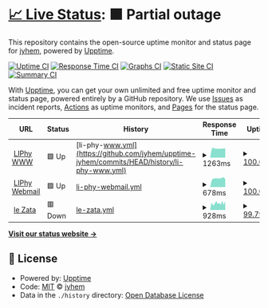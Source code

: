 # [📈 Live Status](https://demo.upptime.js.org): <!--live status--> **🟧 Partial outage**

This repository contains the open-source uptime monitor and status page for [jyhem](https://demo.upptime.js.org), powered by [Upptime](https://github.com/upptime/upptime).

[![Uptime CI](https://github.com/jyhem/upptime-jyhem/workflows/Uptime%20CI/badge.svg)](https://github.com/jyhem/upptime-jyhem/actions?query=workflow%3A%22Uptime+CI%22)
[![Response Time CI](https://github.com/jyhem/upptime-jyhem/workflows/Response%20Time%20CI/badge.svg)](https://github.com/jyhem/upptime-jyhem/actions?query=workflow%3A%22Response+Time+CI%22)
[![Graphs CI](https://github.com/jyhem/upptime-jyhem/workflows/Graphs%20CI/badge.svg)](https://github.com/jyhem/upptime-jyhem/actions?query=workflow%3A%22Graphs+CI%22)
[![Static Site CI](https://github.com/jyhem/upptime-jyhem/workflows/Static%20Site%20CI/badge.svg)](https://github.com/jyhem/upptime-jyhem/actions?query=workflow%3A%22Static+Site+CI%22)
[![Summary CI](https://github.com/jyhem/upptime-jyhem/workflows/Summary%20CI/badge.svg)](https://github.com/jyhem/upptime-jyhem/actions?query=workflow%3A%22Summary+CI%22)

With [Upptime](https://upptime.js.org), you can get your own unlimited and free uptime monitor and status page, powered entirely by a GitHub repository. We use [Issues](https://github.com/jyhem/upptime-jyhem/issues) as incident reports, [Actions](https://github.com/jyhem/upptime-jyhem/actions) as uptime monitors, and [Pages](https://demo.upptime.js.org) for the status page.

<!--start: status pages-->
<!-- This summary is generated by Upptime (https://github.com/upptime/upptime) -->
<!-- Do not edit this manually, your changes will be overwritten -->
<!-- prettier-ignore -->
| URL | Status | History | Response Time | Uptime |
| --- | ------ | ------- | ------------- | ------ |
| <img alt="" src="https://favicons.githubusercontent.com/www-liphy.univ-grenoble-alpes.fr" height="13"> [LIPhy WWW](https://www-liphy.univ-grenoble-alpes.fr) | 🟩 Up | [li-phy-www.yml](https://github.com/jyhem/upptime-jyhem/commits/HEAD/history/li-phy-www.yml) | <details><summary><img alt="Response time graph" src="./graphs/li-phy-www/response-time-week.png" height="20"> 1263ms</summary><br><a href="https://jyhem.github.io/upptime-jyhem/history/li-phy-www"><img alt="Response time 1317" src="https://img.shields.io/endpoint?url=https%3A%2F%2Fraw.githubusercontent.com%2Fjyhem%2Fupptime-jyhem%2FHEAD%2Fapi%2Fli-phy-www%2Fresponse-time.json"></a><br><a href="https://jyhem.github.io/upptime-jyhem/history/li-phy-www"><img alt="24-hour response time 1282" src="https://img.shields.io/endpoint?url=https%3A%2F%2Fraw.githubusercontent.com%2Fjyhem%2Fupptime-jyhem%2FHEAD%2Fapi%2Fli-phy-www%2Fresponse-time-day.json"></a><br><a href="https://jyhem.github.io/upptime-jyhem/history/li-phy-www"><img alt="7-day response time 1263" src="https://img.shields.io/endpoint?url=https%3A%2F%2Fraw.githubusercontent.com%2Fjyhem%2Fupptime-jyhem%2FHEAD%2Fapi%2Fli-phy-www%2Fresponse-time-week.json"></a><br><a href="https://jyhem.github.io/upptime-jyhem/history/li-phy-www"><img alt="30-day response time 1326" src="https://img.shields.io/endpoint?url=https%3A%2F%2Fraw.githubusercontent.com%2Fjyhem%2Fupptime-jyhem%2FHEAD%2Fapi%2Fli-phy-www%2Fresponse-time-month.json"></a><br><a href="https://jyhem.github.io/upptime-jyhem/history/li-phy-www"><img alt="1-year response time 1317" src="https://img.shields.io/endpoint?url=https%3A%2F%2Fraw.githubusercontent.com%2Fjyhem%2Fupptime-jyhem%2FHEAD%2Fapi%2Fli-phy-www%2Fresponse-time-year.json"></a></details> | <details><summary><a href="https://jyhem.github.io/upptime-jyhem/history/li-phy-www">100.00%</a></summary><a href="https://jyhem.github.io/upptime-jyhem/history/li-phy-www"><img alt="All-time uptime 99.95%" src="https://img.shields.io/endpoint?url=https%3A%2F%2Fraw.githubusercontent.com%2Fjyhem%2Fupptime-jyhem%2FHEAD%2Fapi%2Fli-phy-www%2Fuptime.json"></a><br><a href="https://jyhem.github.io/upptime-jyhem/history/li-phy-www"><img alt="24-hour uptime 100.00%" src="https://img.shields.io/endpoint?url=https%3A%2F%2Fraw.githubusercontent.com%2Fjyhem%2Fupptime-jyhem%2FHEAD%2Fapi%2Fli-phy-www%2Fuptime-day.json"></a><br><a href="https://jyhem.github.io/upptime-jyhem/history/li-phy-www"><img alt="7-day uptime 100.00%" src="https://img.shields.io/endpoint?url=https%3A%2F%2Fraw.githubusercontent.com%2Fjyhem%2Fupptime-jyhem%2FHEAD%2Fapi%2Fli-phy-www%2Fuptime-week.json"></a><br><a href="https://jyhem.github.io/upptime-jyhem/history/li-phy-www"><img alt="30-day uptime 99.93%" src="https://img.shields.io/endpoint?url=https%3A%2F%2Fraw.githubusercontent.com%2Fjyhem%2Fupptime-jyhem%2FHEAD%2Fapi%2Fli-phy-www%2Fuptime-month.json"></a><br><a href="https://jyhem.github.io/upptime-jyhem/history/li-phy-www"><img alt="1-year uptime 99.95%" src="https://img.shields.io/endpoint?url=https%3A%2F%2Fraw.githubusercontent.com%2Fjyhem%2Fupptime-jyhem%2FHEAD%2Fapi%2Fli-phy-www%2Fuptime-year.json"></a></details>
| <img alt="" src="https://favicons.githubusercontent.com/liphy-webmail.u-ga.fr" height="13"> [LIPhy Webmail](https://liphy-webmail.u-ga.fr) | 🟩 Up | [li-phy-webmail.yml](https://github.com/jyhem/upptime-jyhem/commits/HEAD/history/li-phy-webmail.yml) | <details><summary><img alt="Response time graph" src="./graphs/li-phy-webmail/response-time-week.png" height="20"> 678ms</summary><br><a href="https://jyhem.github.io/upptime-jyhem/history/li-phy-webmail"><img alt="Response time 725" src="https://img.shields.io/endpoint?url=https%3A%2F%2Fraw.githubusercontent.com%2Fjyhem%2Fupptime-jyhem%2FHEAD%2Fapi%2Fli-phy-webmail%2Fresponse-time.json"></a><br><a href="https://jyhem.github.io/upptime-jyhem/history/li-phy-webmail"><img alt="24-hour response time 634" src="https://img.shields.io/endpoint?url=https%3A%2F%2Fraw.githubusercontent.com%2Fjyhem%2Fupptime-jyhem%2FHEAD%2Fapi%2Fli-phy-webmail%2Fresponse-time-day.json"></a><br><a href="https://jyhem.github.io/upptime-jyhem/history/li-phy-webmail"><img alt="7-day response time 678" src="https://img.shields.io/endpoint?url=https%3A%2F%2Fraw.githubusercontent.com%2Fjyhem%2Fupptime-jyhem%2FHEAD%2Fapi%2Fli-phy-webmail%2Fresponse-time-week.json"></a><br><a href="https://jyhem.github.io/upptime-jyhem/history/li-phy-webmail"><img alt="30-day response time 728" src="https://img.shields.io/endpoint?url=https%3A%2F%2Fraw.githubusercontent.com%2Fjyhem%2Fupptime-jyhem%2FHEAD%2Fapi%2Fli-phy-webmail%2Fresponse-time-month.json"></a><br><a href="https://jyhem.github.io/upptime-jyhem/history/li-phy-webmail"><img alt="1-year response time 725" src="https://img.shields.io/endpoint?url=https%3A%2F%2Fraw.githubusercontent.com%2Fjyhem%2Fupptime-jyhem%2FHEAD%2Fapi%2Fli-phy-webmail%2Fresponse-time-year.json"></a></details> | <details><summary><a href="https://jyhem.github.io/upptime-jyhem/history/li-phy-webmail">100.00%</a></summary><a href="https://jyhem.github.io/upptime-jyhem/history/li-phy-webmail"><img alt="All-time uptime 99.93%" src="https://img.shields.io/endpoint?url=https%3A%2F%2Fraw.githubusercontent.com%2Fjyhem%2Fupptime-jyhem%2FHEAD%2Fapi%2Fli-phy-webmail%2Fuptime.json"></a><br><a href="https://jyhem.github.io/upptime-jyhem/history/li-phy-webmail"><img alt="24-hour uptime 100.00%" src="https://img.shields.io/endpoint?url=https%3A%2F%2Fraw.githubusercontent.com%2Fjyhem%2Fupptime-jyhem%2FHEAD%2Fapi%2Fli-phy-webmail%2Fuptime-day.json"></a><br><a href="https://jyhem.github.io/upptime-jyhem/history/li-phy-webmail"><img alt="7-day uptime 100.00%" src="https://img.shields.io/endpoint?url=https%3A%2F%2Fraw.githubusercontent.com%2Fjyhem%2Fupptime-jyhem%2FHEAD%2Fapi%2Fli-phy-webmail%2Fuptime-week.json"></a><br><a href="https://jyhem.github.io/upptime-jyhem/history/li-phy-webmail"><img alt="30-day uptime 99.93%" src="https://img.shields.io/endpoint?url=https%3A%2F%2Fraw.githubusercontent.com%2Fjyhem%2Fupptime-jyhem%2FHEAD%2Fapi%2Fli-phy-webmail%2Fuptime-month.json"></a><br><a href="https://jyhem.github.io/upptime-jyhem/history/li-phy-webmail"><img alt="1-year uptime 99.93%" src="https://img.shields.io/endpoint?url=https%3A%2F%2Fraw.githubusercontent.com%2Fjyhem%2Fupptime-jyhem%2FHEAD%2Fapi%2Fli-phy-webmail%2Fuptime-year.json"></a></details>
| <img alt="" src="https://favicons.githubusercontent.com/zata.free.fr" height="13"> [le Zata](http://zata.free.fr) | 🟥 Down | [le-zata.yml](https://github.com/jyhem/upptime-jyhem/commits/HEAD/history/le-zata.yml) | <details><summary><img alt="Response time graph" src="./graphs/le-zata/response-time-week.png" height="20"> 928ms</summary><br><a href="https://jyhem.github.io/upptime-jyhem/history/le-zata"><img alt="Response time 865" src="https://img.shields.io/endpoint?url=https%3A%2F%2Fraw.githubusercontent.com%2Fjyhem%2Fupptime-jyhem%2FHEAD%2Fapi%2Fle-zata%2Fresponse-time.json"></a><br><a href="https://jyhem.github.io/upptime-jyhem/history/le-zata"><img alt="24-hour response time 1222" src="https://img.shields.io/endpoint?url=https%3A%2F%2Fraw.githubusercontent.com%2Fjyhem%2Fupptime-jyhem%2FHEAD%2Fapi%2Fle-zata%2Fresponse-time-day.json"></a><br><a href="https://jyhem.github.io/upptime-jyhem/history/le-zata"><img alt="7-day response time 928" src="https://img.shields.io/endpoint?url=https%3A%2F%2Fraw.githubusercontent.com%2Fjyhem%2Fupptime-jyhem%2FHEAD%2Fapi%2Fle-zata%2Fresponse-time-week.json"></a><br><a href="https://jyhem.github.io/upptime-jyhem/history/le-zata"><img alt="30-day response time 862" src="https://img.shields.io/endpoint?url=https%3A%2F%2Fraw.githubusercontent.com%2Fjyhem%2Fupptime-jyhem%2FHEAD%2Fapi%2Fle-zata%2Fresponse-time-month.json"></a><br><a href="https://jyhem.github.io/upptime-jyhem/history/le-zata"><img alt="1-year response time 865" src="https://img.shields.io/endpoint?url=https%3A%2F%2Fraw.githubusercontent.com%2Fjyhem%2Fupptime-jyhem%2FHEAD%2Fapi%2Fle-zata%2Fresponse-time-year.json"></a></details> | <details><summary><a href="https://jyhem.github.io/upptime-jyhem/history/le-zata">99.79%</a></summary><a href="https://jyhem.github.io/upptime-jyhem/history/le-zata"><img alt="All-time uptime 99.25%" src="https://img.shields.io/endpoint?url=https%3A%2F%2Fraw.githubusercontent.com%2Fjyhem%2Fupptime-jyhem%2FHEAD%2Fapi%2Fle-zata%2Fuptime.json"></a><br><a href="https://jyhem.github.io/upptime-jyhem/history/le-zata"><img alt="24-hour uptime 99.99%" src="https://img.shields.io/endpoint?url=https%3A%2F%2Fraw.githubusercontent.com%2Fjyhem%2Fupptime-jyhem%2FHEAD%2Fapi%2Fle-zata%2Fuptime-day.json"></a><br><a href="https://jyhem.github.io/upptime-jyhem/history/le-zata"><img alt="7-day uptime 99.79%" src="https://img.shields.io/endpoint?url=https%3A%2F%2Fraw.githubusercontent.com%2Fjyhem%2Fupptime-jyhem%2FHEAD%2Fapi%2Fle-zata%2Fuptime-week.json"></a><br><a href="https://jyhem.github.io/upptime-jyhem/history/le-zata"><img alt="30-day uptime 99.12%" src="https://img.shields.io/endpoint?url=https%3A%2F%2Fraw.githubusercontent.com%2Fjyhem%2Fupptime-jyhem%2FHEAD%2Fapi%2Fle-zata%2Fuptime-month.json"></a><br><a href="https://jyhem.github.io/upptime-jyhem/history/le-zata"><img alt="1-year uptime 99.25%" src="https://img.shields.io/endpoint?url=https%3A%2F%2Fraw.githubusercontent.com%2Fjyhem%2Fupptime-jyhem%2FHEAD%2Fapi%2Fle-zata%2Fuptime-year.json"></a></details>

<!--end: status pages-->

[**Visit our status website →**](https://demo.upptime.js.org)

## 📄 License

- Powered by: [Upptime](https://github.com/upptime/upptime)
- Code: [MIT](./LICENSE) © [jyhem](https://demo.upptime.js.org)
- Data in the `./history` directory: [Open Database License](https://opendatacommons.org/licenses/odbl/1-0/)
